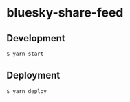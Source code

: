 # bluesky-share-feed

## Development
```bash
$ yarn start
```

## Deployment
```bash
$ yarn deploy
```
